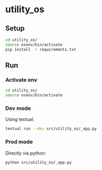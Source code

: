 # utility_os

## Setup

```bash
cd utility_os/
source osenv/bin/activate
pip install -r requirements.txt
```

## Run

### Activate env

```bash
cd utility_os/
source osenv/bin/activate
```

### Dev mode

Using textual:

```bash
textual run --dev src/utility_os/_app.py
```

### Prod mode

Directly via python:

```bash
python src/utility_os/_app.py
```
